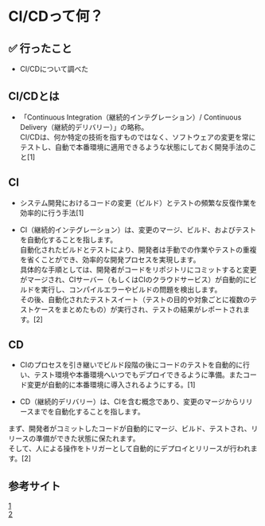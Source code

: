 # CI/CDって何？

## ✅ 行ったこと

- CI/CDについて調べた

## CI/CDとは

- 「Continuous Integration（継続的インテグレーション）/ Continuous Delivery（継続的デリバリー）」の略称。<br>
CI/CDは、何か特定の技術を指すものではなく、ソフトウェアの変更を常にテストし、自動で本番環境に適用できるような状態にしておく開発手法のこと[1]

## CI

- システム開発におけるコードの変更（ビルド）とテストの頻繁な反復作業を効率的に行う手法[1]

- CI（継続的インテグレーション）は、変更のマージ、ビルド、およびテストを自動化することを指します。<br>
自動化されたビルドとテストにより、開発者は手動での作業やテストの重複を省くことができ、効率的な開発プロセスを実現します。<br>
具体的な手順としては、開発者がコードをリポジトリにコミットすると変更がマージされ、CIサーバー（もしくはCIのクラウドサービス）が自動的にビルドを実行し、コンパイルエラーやビルドの問題を検出します。<br>
その後、自動化されたテストスイート（テストの目的や対象ごとに複数のテストケースをまとめたもの）が実行され、テストの結果がレポートされます。[2]

## CD

- CIのプロセスを引き継いでビルド段階の後にコードのテストを自動的に行い、テスト環境や本番環境へいつでもデプロイできるように準備。またコード変更が自動的に本番環境に導入されるようにする。[1]

- CD（継続的デリバリー）は、CIを含む概念であり、変更のマージからリリースまでを自動化することを指します。<br>

まず、開発者がコミットしたコードが自動的にマージ、ビルド、テストされ、リリースの準備ができた状態に保たれます。<br>
そして、人による操作をトリガーとして自動的にデプロイとリリースが行われます。[2]

## 参考サイト
[1](https://www.ctc-g.co.jp/solutions/cloud/column/article/104.html)<br>
[2](https://qiita.com/shinkai_/items/13e76a5641d9ec9a41d2)<br>

